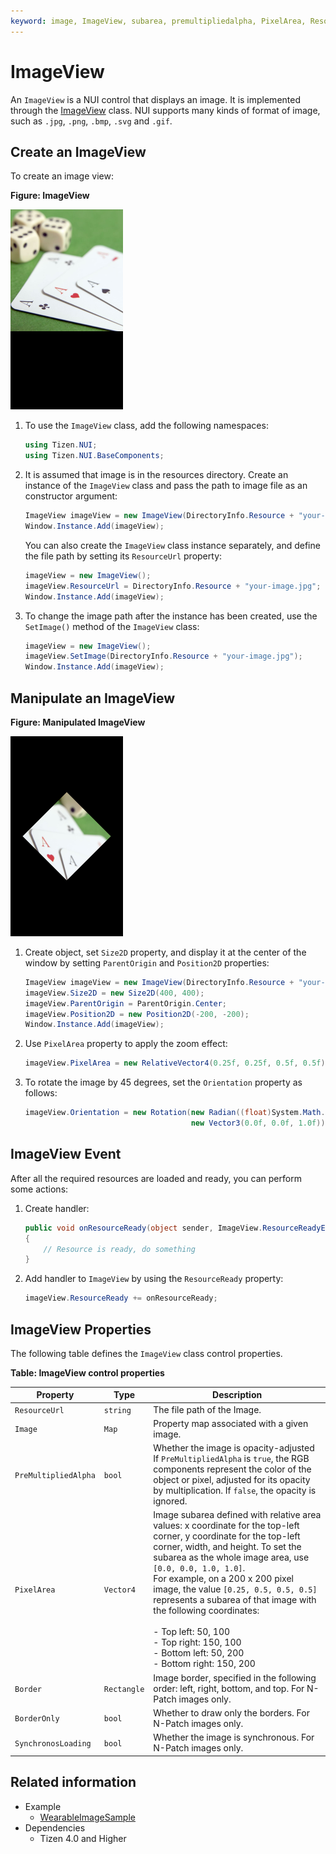 ```yaml
---
keyword: image, ImageView, subarea, premultipliedalpha, PixelArea, ResourceReady, Orientation
---
```


# ImageView

An `ImageView` is a NUI control that displays an image. It is implemented through the [ImageView](https://samsung.github.io/TizenFX/latest/api/Tizen.NUI.BaseComponents.ImageView.html) class. NUI supports many kinds of format of image, such as `.jpg`, `.png`, `.bmp`, `.svg` and `.gif`.

## Create an ImageView

To create an image view:

**Figure: ImageView**

 ![Image View](media/ImageView.png)

1.  To use the `ImageView` class, add the following namespaces:

    ```csharp
    using Tizen.NUI;
    using Tizen.NUI.BaseComponents;
    ```

2.  It is assumed that image is in the resources directory. Create an instance of the `ImageView` class and pass the path to image file as an constructor argument:

    ```csharp
    ImageView imageView = new ImageView(DirectoryInfo.Resource + "your-image.jpg");
    Window.Instance.Add(imageView);
    ```

    You can also create the `ImageView` class instance separately, and define the file path by setting its `ResourceUrl` property:

    ```csharp
    imageView = new ImageView();
    imageView.ResourceUrl = DirectoryInfo.Resource + "your-image.jpg";
    Window.Instance.Add(imageView);
    ```

2.  To change the image path after the instance has been created, use the `SetImage()` method of the `ImageView` class:

    ```csharp
    imageView = new ImageView();
    imageView.SetImage(DirectoryInfo.Resource + "your-image.jpg");
    Window.Instance.Add(imageView);
    ```
## Manipulate an ImageView


**Figure: Manipulated ImageView**

 ![Manipulated Image View](media/imageViewManipulated.png)

1.  Create object, set `Size2D` property, and display it at the center of the window by setting `ParentOrigin` and `Position2D` properties:

    ```csharp
    ImageView imageView = new ImageView(DirectoryInfo.Resource + "your-image.jpg");
    imageView.Size2D = new Size2D(400, 400);
    imageView.ParentOrigin = ParentOrigin.Center;
    imageView.Position2D = new Position2D(-200, -200);
    Window.Instance.Add(imageView);
    ```

2.  Use `PixelArea` property to apply the zoom effect:

    ```csharp
    imageView.PixelArea = new RelativeVector4(0.25f, 0.25f, 0.5f, 0.5f);
    ```

3.  To rotate the image by 45 degrees, set the `Orientation` property as follows:

    ```csharp
    imageView.Orientation = new Rotation(new Radian((float)System.Math.PI / 4), 
                                         new Vector3(0.0f, 0.0f, 1.0f));
    ```

## ImageView Event

After all the required resources are loaded and ready, you can perform some actions:

1. Create handler:

    ```csharp
    public void onResourceReady(object sender, ImageView.ResourceReadyEventArgs e)
    {
        // Resource is ready, do something
    } 
    ```

2. Add handler to `ImageView` by using the `ResourceReady` property:

    ```csharp
    imageView.ResourceReady += onResourceReady;
    ```

## ImageView Properties


The following table defines the `ImageView` class control properties.

**Table: ImageView control properties**

| Property             | Type        | Description                              |
|--------------------|-----------|----------------------------------------|
| `ResourceUrl`        | `string`    | The file path of the Image.        |
| `Image`              | `Map`       | Property map associated with a given image. |
| `PreMultipliedAlpha` | `bool`      | Whether the image is opacity-adjusted<br>If `PreMultipliedAlpha` is `true`, the RGB  components represent the color of the object or pixel, adjusted for its opacity by multiplication. If `false`, the opacity is ignored.  |
| `PixelArea`          | `Vector4`   | Image subarea defined with relative area  values: x coordinate for the top-left corner, y coordinate for the top-left corner, width, and height. To set the subarea as the whole image area, use `[0.0, 0.0, 1.0, 1.0]`.<br>For example, on a 200 x 200 pixel image, the  value `[0.25, 0.5, 0.5, 0.5]` represents a subarea of   that image with the  following coordinates:<br><br>-   Top left: 50, 100<br>-   Top right: 150, 100<br>-   Bottom left: 50, 200<br>-   Bottom right: 150, 200        |
| `Border`             | `Rectangle` | Image border, specified  in the following order:  left, right, bottom, and  top. For N-Patch images only.         |
| `BorderOnly`         | `bool`      | Whether to draw only the borders. For N-Patch  images only.  |
| `SynchronosLoading`  | `bool`      | Whether the image is synchronous. For N-Patch images only.     |


## Related information
- Example
  - [WearableImageSample](https://github.com/Samsung/Tizen-CSharp-Samples/tree/master/Wearable/ImageSample)
- Dependencies
  -   Tizen 4.0 and Higher
